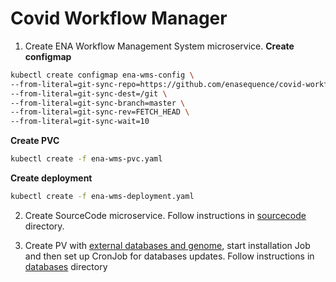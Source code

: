 # Covid Workflow Manager

1. Create ENA Workflow Management System microservice.
**Create configmap**
```bash
kubectl create configmap ena-wms-config \
--from-literal=git-sync-repo=https://github.com/enasequence/covid-workflow-manager.git \
--from-literal=git-sync-dest=/git \
--from-literal=git-sync-branch=master \
--from-literal=git-sync-rev=FETCH_HEAD \
--from-literal=git-sync-wait=10
```

**Create PVC**
```bash
kubectl create -f ena-wms-pvc.yaml
```

**Create deployment**
```bash
kubectl create -f ena-wms-deployment.yaml
```

2. Create SourceCode microservice. Follow instructions in 
[sourcecode](https://github.com/enasequence/covid-workflow-manager/tree/master/sourcecode)
directory.

3. Create PV with [external databases and genome](https://github.com/DennisSchmitz/Jovian/wiki/Installation-Instructions#database-installation),
start installation Job and then set up CronJob for databases updates.
Follow instructions in [databases](https://github.com/enasequence/covid-workflow-manager/tree/master/databases) directory